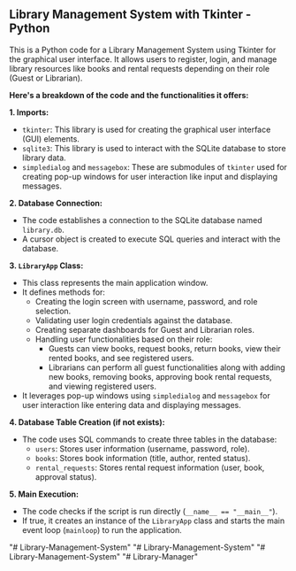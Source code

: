 ## Library Management System with Tkinter - Python

This is a Python code for a Library Management System using Tkinter for the graphical user interface. It allows users to register, login, and manage library resources like books and rental requests depending on their role (Guest or Librarian).

**Here's a breakdown of the code and the functionalities it offers:**

**1. Imports:**

- `tkinter`: This library is used for creating the graphical user interface (GUI) elements.
- `sqlite3`: This library is used to interact with the SQLite database to store library data.
- `simpledialog` and `messagebox`: These are submodules of `tkinter` used for creating pop-up windows for user interaction like input and displaying messages.

**2. Database Connection:**

- The code establishes a connection to the SQLite database named `library.db`.
- A cursor object is created to execute SQL queries and interact with the database.

**3. `LibraryApp` Class:**

- This class represents the main application window.
- It defines methods for:
    - Creating the login screen with username, password, and role selection.
    - Validating user login credentials against the database.
    - Creating separate dashboards for Guest and Librarian roles.
    - Handling user functionalities based on their role:
        - Guests can view books, request books, return books, view their rented books, and see registered users.
        - Librarians can perform all guest functionalities along with adding new books, removing books, approving book rental requests, and viewing registered users.
- It leverages pop-up windows using `simpledialog` and `messagebox` for user interaction like entering data and displaying messages.

**4. Database Table Creation (if not exists):**

- The code uses SQL commands to create three tables in the database:
    - `users`: Stores user information (username, password, role).
    - `books`: Stores book information (title, author, rented status).
    - `rental_requests`: Stores rental request information (user, book, approval status).

**5. Main Execution:**

- The code checks if the script is run directly (`__name__ == "__main__"`). 
- If true, it creates an instance of the `LibraryApp` class and starts the main event loop (`mainloop`) to run the application.

"# Library-Management-System" 
"# Library-Management-System" 
"# Library-Management-System" 
"# Library-Manager" 
